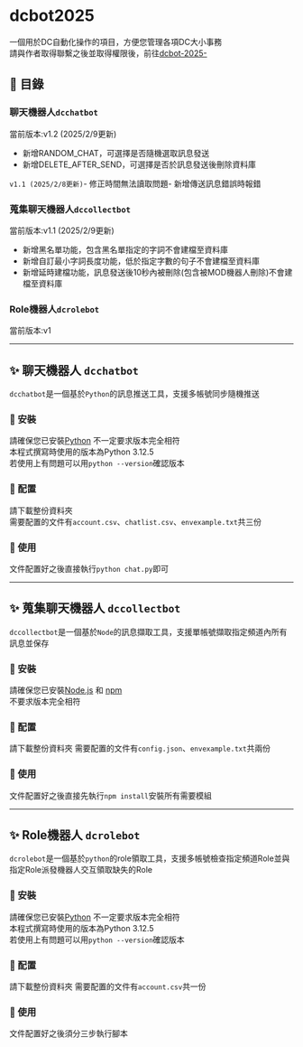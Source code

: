 # dcbot2025
一個用於DC自動化操作的項目，方便您管理各項DC大小事務  
請與作者取得聯繫之後並取得權限後，前往[dcbot-2025-](https://github.com/jason2290/dcbot-2025-)
## 📖 目錄
### 聊天機器人`dcchatbot`  
   當前版本:v1.2 (2025/2/9更新)
  - 新增RANDOM_CHAT，可選擇是否隨機選取訊息發送  
  - 新增DELETE_AFTER_SEND，可選擇是否於訊息發送後刪除資料庫
      
`v1.1 (2025/2/8更新)`- 修正時間無法讀取問題- 新增傳送訊息錯誤時報錯
### 蒐集聊天機器人`dccollectbot`
   當前版本:v1.1 (2025/2/9更新)
  - 新增黑名單功能，包含黑名單指定的字詞不會建檔至資料庫
  - 新增自訂最小字詞長度功能，低於指定字數的句子不會建檔至資料庫
  - 新增延時建檔功能，訊息發送後10秒內被刪除(包含被MOD機器人刪除)不會建檔至資料庫
### Role機器人`dcrolebot`
   當前版本:v1
   
---
## ✨ 聊天機器人 `dcchatbot`
`dcchatbot`是一個基於`Python`的訊息推送工具，支援多帳號同步隨機推送

### 🔧 安裝
請確保您已安裝[Python](https://www.python.org/downloads/) 不一定要求版本完全相符  
本程式撰寫時使用的版本為Python 3.12.5  
若使用上有問題可以用`python --version`確認版本  

### 🔧 配置
請下載整份資料夾  
需要配置的文件有`account.csv`、`chatlist.csv`、`envexample.txt`共三份  

### 🔧 使用
文件配置好之後直接執行`python chat.py`即可  

---

## ✨ 蒐集聊天機器人 `dccollectbot`
`dccollectbot`是一個基於`Node`的訊息擷取工具，支援單帳號擷取指定頻道內所有訊息並保存

### 🔧 安裝
請確保您已安裝[Node.js](https://nodejs.org/) 和 [npm](https://www.npmjs.com/)  
不要求版本完全相符  

### 🔧 配置
請下載整份資料夾
需要配置的文件有`config.json`、`envexample.txt`共兩份

### 🔧 使用
文件配置好之後直接先執行`npm install`安裝所有需要模組  

---

## ✨ Role機器人 `dcrolebot`  
`dcrolebot`是一個基於`python`的role領取工具，支援多帳號檢查指定頻道Role並與指定Role派發機器人交互領取缺失的Role

### 🔧 安裝
請確保您已安裝[Python](https://www.python.org/downloads/) 不一定要求版本完全相符  
本程式撰寫時使用的版本為Python 3.12.5  
若使用上有問題可以用`python --version`確認版本  

### 🔧 配置
請下載整份資料夾
需要配置的文件有`account.csv`共一份

### 🔧 使用
文件配置好之後須分三步執行腳本

